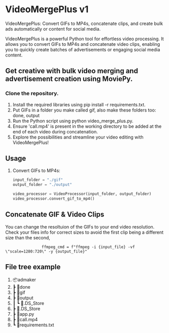 # VideoMergePlus v1
VideoMergePlus: Convert GIFs to MP4s, concatenate clips, and create bulk ads automatically or content for social media.

VideoMergePlus is a powerful Python tool for effortless video processing. It allows you to convert GIFs to MP4s and concatenate video clips, enabling you to quickly create batches of advertisements or engaging social media content.

## Get creative with bulk video merging and advertisement creation using MoviePy.
### Clone the repository.
1. Install the required libraries using pip install -r requirements.txt.
2. Put GIFs in a folder you make called gif, also make these folders too: done, output
3. Run the Python script using python video_merge_plus.py.
4. Ensure 'call.mp4' is present in the working directory to be added at the end of each video during concatenation.
5. Explore the possibilities and streamline your video editing with VideoMergePlus!

## Usage

1. Convert GIFs to MP4s:
   ```python
   input_folder = "./gif"
   output_folder = "./output"

   video_processor = VideoProcessor(input_folder, output_folder)
   video_processor.convert_gif_to_mp4()

## Concatenate GIF & Video Clips
You can change the resoltuion of the GIFs to your end video resolution. Check your files info for correct sizes to avoid the first clip being a different size than  the second,

```
                ffmpeg_cmd = f"ffmpeg -i {input_file} -vf \"scale=1280:720\" -y {output_file}"
```

## File tree example
1. 📦admaker
2. ┣ 📂done
3.   ┣ 📂gif
4.   ┣ 📂output
5.   ┃ ┗ 📜.DS_Store
6. ┣ 📜.DS_Store
7. ┣ 📜app.py
8. ┣ 📜call.mp4
9. ┗ 📜requirements.txt

